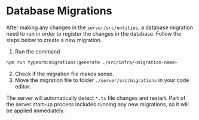 # Database Migrations

After making any changes in the `server/src/entities`, a database migration need to run in order to register the changes in the database. Follow the steps below to create a new migration.

1. Run the command

```bash
npm run typeorm:migrations:generate ./src/infra/<migration-name>
```

2. Check if the migration file makes sense.
3. Move the migration file to folder `./server/src/migrations` in your code editor.

The server will automatically detect `*.ts` file changes and restart. Part of the server start-up process includes running any new migrations, so it will be applied immediately.
